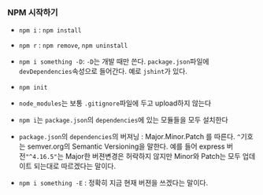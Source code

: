 ### NPM 시작하기
- `npm i` : `npm install`

- `npm r` : `npm remove`, `npm uninstall`

- `npm i something -D`: `-D`는 개발 때만 쓴다. `package.json`파일에 `devDependencies`속성으로 들어간다. 예로 `jshint`가 있다.

- `npm init`

- `node_modules`는 보통 `.gitignore`파일에 두고 upload하지 않는다

- `npm i`는 `package.json`의 `dependencies`에 있는 모듈들을 모두 설치한다

- `package.json`의 `dependencies`의 버져닝 : Major.Minor.Patch 를 따른다.  `^`기호는 semver.org의 Semantic Versioning을 말한다.  예를 들어  express 버전`"^4.16.5"`는 Major한 버젼변경은 허락하지 않지만 Minor와 Patch는 모두 업데이트 되는대로 따르겠다는 말이다.

- `npm i something -E` : 정확히 지금 현재 버젼을 쓰겠다는 말이다.
